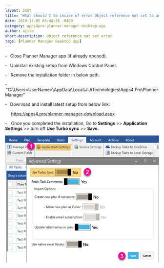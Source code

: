 ```yaml
---
layout: post
title: "What should I do incase of error Object reference not set to an instance of an object error?"
date: 2019-11-05 08:44:38 -0400
category: apps4pro-planner-manager-desktop-app
author: ajita
short-description: Object reference not set error
tags: [Planner Manager Desktop app]
---
```

-    Close Planner Manager app (if already opened). 

-    Uninstall existing setup from Windows Control Panel. 

-    Remove the installation folder in below path. 

-   "C:\Users\<UserName>\AppData\Local\JiJiTechnologies\Apps4.Pro\Planner Manager" 

-    Download and install latest setup from below link: 

      https://apps4.pro/planner-manager-download.aspx 

-    Once you completed the installation, Go to **Settings** >> **Application Settings** >> turn off **Use Turbo sync** >> **Save.**

![apps4pro-planner-manager-da-object-reference](../assets/images/apps4pro-planner-manager-da-object-reference/get-image.png)
